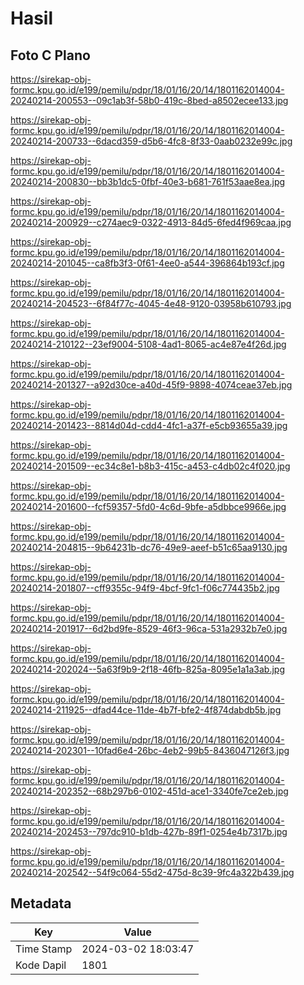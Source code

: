 # Hasil

## Foto C Plano

https://sirekap-obj-formc.kpu.go.id/e199/pemilu/pdpr/18/01/16/20/14/1801162014004-20240214-200553--09c1ab3f-58b0-419c-8bed-a8502ecee133.jpg

https://sirekap-obj-formc.kpu.go.id/e199/pemilu/pdpr/18/01/16/20/14/1801162014004-20240214-200733--6dacd359-d5b6-4fc8-8f33-0aab0232e99c.jpg

https://sirekap-obj-formc.kpu.go.id/e199/pemilu/pdpr/18/01/16/20/14/1801162014004-20240214-200830--bb3b1dc5-0fbf-40e3-b681-761f53aae8ea.jpg

https://sirekap-obj-formc.kpu.go.id/e199/pemilu/pdpr/18/01/16/20/14/1801162014004-20240214-200929--c274aec9-0322-4913-84d5-6fed4f969caa.jpg

https://sirekap-obj-formc.kpu.go.id/e199/pemilu/pdpr/18/01/16/20/14/1801162014004-20240214-201045--ca8fb3f3-0f61-4ee0-a544-396864b193cf.jpg

https://sirekap-obj-formc.kpu.go.id/e199/pemilu/pdpr/18/01/16/20/14/1801162014004-20240214-204523--6f84f77c-4045-4e48-9120-03958b610793.jpg

https://sirekap-obj-formc.kpu.go.id/e199/pemilu/pdpr/18/01/16/20/14/1801162014004-20240214-210122--23ef9004-5108-4ad1-8065-ac4e87e4f26d.jpg

https://sirekap-obj-formc.kpu.go.id/e199/pemilu/pdpr/18/01/16/20/14/1801162014004-20240214-201327--a92d30ce-a40d-45f9-9898-4074ceae37eb.jpg

https://sirekap-obj-formc.kpu.go.id/e199/pemilu/pdpr/18/01/16/20/14/1801162014004-20240214-201423--8814d04d-cdd4-4fc1-a37f-e5cb93655a39.jpg

https://sirekap-obj-formc.kpu.go.id/e199/pemilu/pdpr/18/01/16/20/14/1801162014004-20240214-201509--ec34c8e1-b8b3-415c-a453-c4db02c4f020.jpg

https://sirekap-obj-formc.kpu.go.id/e199/pemilu/pdpr/18/01/16/20/14/1801162014004-20240214-201600--fcf59357-5fd0-4c6d-9bfe-a5dbbce9966e.jpg

https://sirekap-obj-formc.kpu.go.id/e199/pemilu/pdpr/18/01/16/20/14/1801162014004-20240214-204815--9b64231b-dc76-49e9-aeef-b51c65aa9130.jpg

https://sirekap-obj-formc.kpu.go.id/e199/pemilu/pdpr/18/01/16/20/14/1801162014004-20240214-201807--cff9355c-94f9-4bcf-9fc1-f06c774435b2.jpg

https://sirekap-obj-formc.kpu.go.id/e199/pemilu/pdpr/18/01/16/20/14/1801162014004-20240214-201917--6d2bd9fe-8529-46f3-96ca-531a2932b7e0.jpg

https://sirekap-obj-formc.kpu.go.id/e199/pemilu/pdpr/18/01/16/20/14/1801162014004-20240214-202024--5a63f9b9-2f18-46fb-825a-8095e1a1a3ab.jpg

https://sirekap-obj-formc.kpu.go.id/e199/pemilu/pdpr/18/01/16/20/14/1801162014004-20240214-211925--dfad44ce-11de-4b7f-bfe2-4f874dabdb5b.jpg

https://sirekap-obj-formc.kpu.go.id/e199/pemilu/pdpr/18/01/16/20/14/1801162014004-20240214-202301--10fad6e4-26bc-4eb2-99b5-8436047126f3.jpg

https://sirekap-obj-formc.kpu.go.id/e199/pemilu/pdpr/18/01/16/20/14/1801162014004-20240214-202352--68b297b6-0102-451d-ace1-3340fe7ce2eb.jpg

https://sirekap-obj-formc.kpu.go.id/e199/pemilu/pdpr/18/01/16/20/14/1801162014004-20240214-202453--797dc910-b1db-427b-89f1-0254e4b7317b.jpg

https://sirekap-obj-formc.kpu.go.id/e199/pemilu/pdpr/18/01/16/20/14/1801162014004-20240214-202542--54f9c064-55d2-475d-8c39-9fc4a322b439.jpg


## Metadata

| Key        | Value               |
| ---------- | ------------------- |
| Time Stamp | 2024-03-02 18:03:47 |
| Kode Dapil | 1801                |




